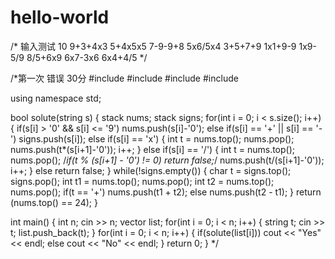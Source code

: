 # hello-world
/*
输入测试
10
9+3+4x3
5+4x5x5
7-9-9+8
5x6/5x4
3+5+7+9
1x1+9-9
1x9-5/9
8/5+6x9
6x7-3x6
6x4+4/5
*/

/*第一次 错误 30分
#include <iostream>
#include <vector>
#include <string>
#include <stack>

using namespace std;

bool solute(string s)
{
	stack<int> nums;
	stack<char> signs;
	for(int i = 0; i < s.size(); i++)
	{
		if(s[i] > '0' && s[i] <= '9')
			nums.push(s[i]-'0');
		else if(s[i] == '+' || s[i] == '-')
			signs.push(s[i]);
		else if(s[i] == 'x')
		{
			int t = nums.top();
			nums.pop();
			nums.push(t*(s[i+1]-'0'));
			i++;
		}
		else if(s[i] == '/')
		{
			int t = nums.top();
			nums.pop();
			/*if(t % (s[i+1] - '0') != 0)
				return false;*/
			nums.push(t/(s[i+1]-'0'));
			i++;
		}
		else
			return false;
	}
	while(!signs.empty())
	{
		char t = signs.top();
		signs.pop();
		int t1 = nums.top();
		nums.pop();
		int t2 = nums.top();
		nums.pop();
		if(t == '+')
			nums.push(t1 + t2);
		else
			nums.push(t2 - t1);	
	}
	return (nums.top() == 24);
}

int main()
{
	int n;
	cin >> n;
	vector<string> list;
	for(int i = 0; i < n; i++)
	{
		string t;
		cin >> t;
		list.push_back(t);
	}
	for(int i = 0; i < n; i++)
	{
		if(solute(list[i]))
			cout << "Yes" << endl;
		else
			cout << "No" << endl;
	}
	return 0;
}
*/
